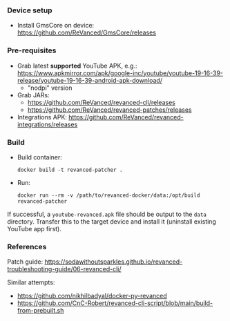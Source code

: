 ### Device setup
 - Install GmsCore on device: https://github.com/ReVanced/GmsCore/releases
### Pre-requisites
 - Grab latest **supported** YouTube APK, e.g.: https://www.apkmirror.com/apk/google-inc/youtube/youtube-19-16-39-release/youtube-19-16-39-android-apk-download/
   - "nodpi" version
 - Grab JARs:
   - https://github.com/ReVanced/revanced-cli/releases
   - https://github.com/ReVanced/revanced-patches/releases
 - Integrations APK: https://github.com/ReVanced/revanced-integrations/releases

### Build
 - Build container:
    ```
    docker build -t revanced-patcher .
    ```
 - Run:
    ```
    docker run --rm -v /path/to/revanced-docker/data:/opt/build revanced-patcher
    ```

If successful, a `youtube-revanced.apk` file should be output to the `data` directory. Transfer this to the target device and install it (uninstall existing YouTube app first).

### References

Patch guide: https://sodawithoutsparkles.github.io/revanced-troubleshooting-guide/06-revanced-cli/

Similar attempts:
 - https://github.com/nikhilbadyal/docker-py-revanced
 - https://github.com/CnC-Robert/revanced-cli-script/blob/main/build-from-prebuilt.sh